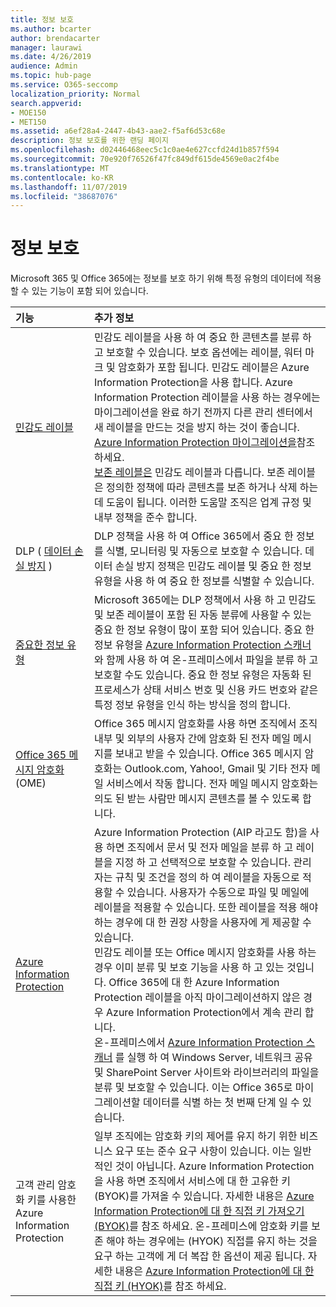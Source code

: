 ```yaml
---
title: 정보 보호
ms.author: bcarter
author: brendacarter
manager: laurawi
ms.date: 4/26/2019
audience: Admin
ms.topic: hub-page
ms.service: O365-seccomp
localization_priority: Normal
search.appverid:
- MOE150
- MET150
ms.assetid: a6ef28a4-2447-4b43-aae2-f5af6d53c68e
description: 정보 보호를 위한 랜딩 페이지
ms.openlocfilehash: d02446468eec5c1c0ae4e627ccfd24d1b857f594
ms.sourcegitcommit: 70e920f76526f47fc849df615de4569e0ac2f4be
ms.translationtype: MT
ms.contentlocale: ko-KR
ms.lasthandoff: 11/07/2019
ms.locfileid: "38687076"
---
```

# <a name="protect-information"></a>정보 보호

Microsoft 365 및 Office 365에는 정보를 보호 하기 위해 특정 유형의 데이터에 적용할 수 있는 기능이 포함 되어 있습니다.


|**기능**|**추가 정보**|
|:-----|:-----|
|[민감도 레이블](sensitivity-labels.md) <br/> |민감도 레이블을 사용 하 여 중요 한 콘텐츠를 분류 하 고 보호할 수 있습니다. 보호 옵션에는 레이블, 워터 마크 및 암호화가 포함 됩니다. 민감도 레이블은 Azure Information Protection을 사용 합니다. Azure Information Protection 레이블을 사용 하는 경우에는 마이그레이션을 완료 하기 전까지 다른 관리 센터에서 새 레이블을 만드는 것을 방지 하는 것이 좋습니다. [Azure Information Protection 마이그레이션을](https://docs.microsoft.com/azure/information-protection/configure-policy-migrate-labels)참조 하세요. <br/> [보존 레이블은](retention-policies.md) 민감도 레이블과 다릅니다. 보존 레이블은 정의한 정책에 따라 콘텐츠를 보존 하거나 삭제 하는 데 도움이 됩니다. 이러한 도움말 조직은 업계 규정 및 내부 정책을 준수 합니다.|
|DLP ( [데이터 손실 방지](data-loss-prevention-policies.md) )  <br/> |DLP 정책을 사용 하 여 Office 365에서 중요 한 정보를 식별, 모니터링 및 자동으로 보호할 수 있습니다. 데이터 손실 방지 정책은 민감도 레이블 및 중요 한 정보 유형을 사용 하 여 중요 한 정보를 식별할 수 있습니다. <br/> |
|[중요한 정보 유형](what-the-sensitive-information-types-look-for.md) <br/> |Microsoft 365에는 DLP 정책에서 사용 하 고 민감도 및 보존 레이블이 포함 된 자동 분류에 사용할 수 있는 중요 한 정보 유형이 많이 포함 되어 있습니다. 중요 한 정보 유형을 [Azure Information Protection 스캐너](https://docs.microsoft.com/azure/information-protection/deploy-aip-scanner) 와 함께 사용 하 여 온-프레미스에서 파일을 분류 하 고 보호할 수도 있습니다. 중요 한 정보 유형은 자동화 된 프로세스가 상태 서비스 번호 및 신용 카드 번호와 같은 특정 정보 유형을 인식 하는 방식을 정의 합니다.   <br/> |
|[Office 365 메시지 암호화](ome.md) (OME)  <br/> |Office 365 메시지 암호화를 사용 하면 조직에서 조직 내부 및 외부의 사용자 간에 암호화 된 전자 메일 메시지를 보내고 받을 수 있습니다. Office 365 메시지 암호화는 Outlook.com, Yahoo!, Gmail 및 기타 전자 메일 서비스에서 작동 합니다. 전자 메일 메시지 암호화는 의도 된 받는 사람만 메시지 콘텐츠를 볼 수 있도록 합니다. <br/> |
|[Azure Information Protection](https://docs.microsoft.com/azure/information-protection/)<br/> |Azure Information Protection (AIP 라고도 함)을 사용 하면 조직에서 문서 및 전자 메일을 분류 하 고 레이블을 지정 하 고 선택적으로 보호할 수 있습니다. 관리자는 규칙 및 조건을 정의 하 여 레이블을 자동으로 적용할 수 있습니다. 사용자가 수동으로 파일 및 메일에 레이블을 적용할 수 있습니다. 또한 레이블을 적용 해야 하는 경우에 대 한 권장 사항을 사용자에 게 제공할 수 있습니다.<br/> 민감도 레이블 또는 Office 메시지 암호화를 사용 하는 경우 이미 분류 및 보호 기능을 사용 하 고 있는 것입니다. Office 365에 대 한 Azure Information Protection 레이블을 아직 마이그레이션하지 않은 경우 Azure Information Protection에서 계속 관리 합니다.  <br/>온-프레미스에서 [Azure Information Protection 스캐너](https://docs.microsoft.com/azure/information-protection/deploy-aip-scanner) 를 실행 하 여 Windows Server, 네트워크 공유 및 SharePoint Server 사이트와 라이브러리의 파일을 분류 및 보호할 수 있습니다. 이는 Office 365로 마이그레이션할 데이터를 식별 하는 첫 번째 단계 일 수 있습니다.
|고객 관리 암호화 키를 사용한 Azure Information Protection <br/> |일부 조직에는 암호화 키의 제어를 유지 하기 위한 비즈니스 요구 또는 준수 요구 사항이 있습니다. 이는 일반적인 것이 아닙니다. Azure Information Protection을 사용 하면 조직에서 서비스에 대 한 고유한 키 (BYOK)를 가져올 수 있습니다. 자세한 내용은 [Azure Information Protection에 대 한 직접 키 가져오기 (BYOK)](https://docs.microsoft.com/azure/information-protection/byok-price-restrictions)를 참조 하세요. 온-프레미스에 암호화 키를 보존 해야 하는 경우에는 (HYOK) 직접를 유지 하는 것을 요구 하는 고객에 게 더 복잡 한 옵션이 제공 됩니다.  자세한 내용은 [Azure Information Protection에 대 한 직접 키 (HYOK)](https://docs.microsoft.com/azure/information-protection/configure-adrms-restrictions)를 참조 하세요. <br/> |
    

